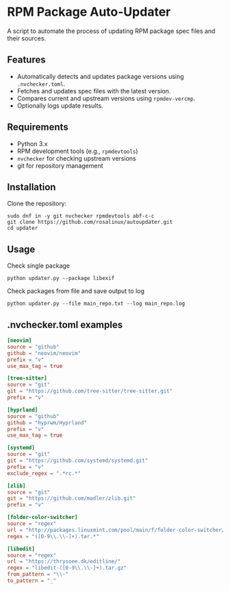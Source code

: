 # RPM Package Auto-Updater

A script to automate the process of updating RPM package spec files and their sources.

## Features
- Automatically detects and updates package versions using `.nvchecker.toml`.
- Fetches and updates spec files with the latest version.
- Compares current and upstream versions using `rpmdev-vercmp`.
- Optionally logs update results.

## Requirements
- Python 3.x
- RPM development tools (e.g., `rpmdevtools`)
- `nvchecker` for checking upstream versions
- git for repository management

## Installation
Clone the repository:
   ```
   sudo dnf in -y git nvchecker rpmdevtools abf-c-c
   git clone https://github.com/rosalinux/autoupdater.git
   cd updater

   ```

## Usage

Check single package
   ```
   python updater.py --package libexif
   ```
Check packages from file and save output to log
   ```
   python updater.py --file main_repo.txt --log main_repo.log
   ```
  

## .nvchecker.toml examples

```toml
[neovim]
source = "github"
github = "neovim/neovim"
prefix = "v"
use_max_tag = true

[tree-sitter]
source = "git"
git = "https://github.com/tree-sitter/tree-sitter.git"
prefix = "v"

[hyprland]
source = "github"
github = "hyprwm/Hyprland"
prefix = "v"
use_max_tag = true

[systemd]
source = "git"
git = "https://github.com/systemd/systemd.git"
prefix = "v"
exclude_regex = ".*rc.*"

[zlib]
source = "git"
git = "https://github.com/madler/zlib.git"
prefix = "v"

[folder-color-switcher]
source = "regex"
url = "http://packages.linuxmint.com/pool/main/f/folder-color-switcher/"
regex = "([0-9\\.\\-]+).tar.*"

[libedit]
source = "regex"
url = "https://thrysoee.dk/editline/"
regex = "libedit-([0-9\\.\\-]+).tar.gz"
from_pattern = "\\-"
to_pattern = "_"

